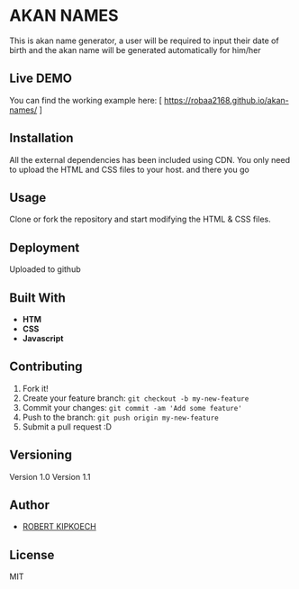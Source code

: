 #  AKAN NAMES

This is akan name generator, a user will be required to input their date of birth and the akan name will be generated automatically for him/her

## Live DEMO
You can find the working example here: [ https://robaa2168.github.io/akan-names/ ]

## Installation
All the external dependencies has been included using CDN. You only need to upload the HTML and CSS files to your host.
and there you go
## Usage
Clone or fork the repository and start modifying the HTML & CSS files.


## Deployment
Uploaded to github

## Built With

* **HTM**
* **CSS**
* **Javascript**


## Contributing

1. Fork it!
2. Create your feature branch: `git checkout -b my-new-feature`
3. Commit your changes: `git commit -am 'Add some feature'`
4. Push to the branch: `git push origin my-new-feature`
5. Submit a pull request :D

## Versioning

Version 1.0
Version 1.1
## Author

* [ROBERT KIPKOECH]()

## License
MIT
